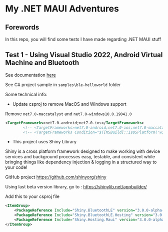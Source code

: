 # My .NET MAUI Adventures

## Forewords

In this repo, you will find some tests I have made regarding .NET MAUI stuff

## Test 1 - Using Visual Studio 2022, Android Virtual Machine and Bluetooth

See documentation [here](using-android-vm.md)

See C# project sample in `samples\ble-helloworld` folder

Some technical info:

* Update csproj to remove MacOS and Windows support

Remove `net7.0-maccatalyst` and `net7.0-windows10.0.19041.0`

```xml
<TargetFrameworks>net7.0-android;net7.0-ios</TargetFrameworks>
		<!-- <TargetFrameworks>net7.0-android;net7.0-ios;net7.0-maccatalyst</TargetFrameworks> -->
		<!-- <TargetFrameworks Condition="$([MSBuild]::IsOSPlatform('windows'))">$(TargetFrameworks);net7.0-windows10.0.19041.0</TargetFrameworks> -->
```

* This project uses Shiny Library

Shiny is a cross platform framework designed to make working with device services and background processes easy, testable, and consistent while bringing things like dependency injection & logging in a structured way to your code!

GitHub project <https://github.com/shinyorg/shiny>

Using last beta version library, go to : <https://shinylib.net/appbuilder/>

Add this to your csproj file

```xml
<ItemGroup>
	<PackageReference Include="Shiny.BluetoothLE" version="3.0.0-alpha-0560" />
	<PackageReference Include="Shiny.BluetoothLE.Hosting" version="3.0.0-alpha-0560" />
	<PackageReference Include="Shiny.Hosting.Maui" version="3.0.0-alpha-0560" />
</ItemGroup>
```